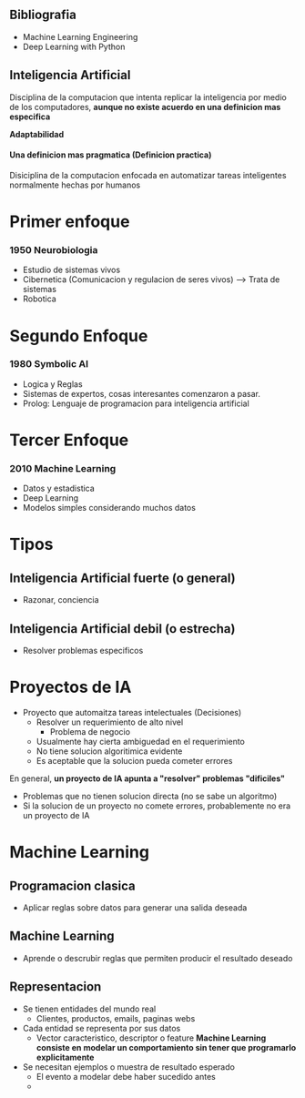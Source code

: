 ## Bibliografia
- Machine Learning Engineering
- Deep Learning with Python

## Inteligencia Artificial
Disciplina de la computacion que intenta replicar la inteligencia por medio de los computadores,
**aunque no existe acuerdo en una definicion mas especifica**

**Adaptabilidad**

#### Una definicion mas pragmatica (Definicion practica)
Disiciplina de la computacion enfocada en automatizar tareas inteligentes normalmente hechas por humanos
# Primer enfoque
### **1950 Neurobiologia**
- Estudio de sistemas vivos
- Cibernetica (Comunicacion y regulacion de seres vivos) --> Trata de sistemas
- Robotica
# Segundo Enfoque
### 1980 Symbolic AI
- Logica y Reglas
- Sistemas de expertos, cosas interesantes comenzaron a pasar. 
- Prolog: Lenguaje de programacion para inteligencia artificial
# Tercer Enfoque
### 2010 Machine Learning
- Datos y estadistica
- Deep Learning
- Modelos simples considerando muchos datos

# Tipos
## Inteligencia Artificial fuerte (o general)
- Razonar, conciencia
## Inteligencia Artificial debil (o estrecha)
- Resolver problemas especificos

# Proyectos de IA

- Proyecto que automaitza tareas intelectuales (Decisiones)
	- Resolver un requerimiento de alto nivel
		- Problema de negocio
	- Usualmente hay cierta ambiguedad en el requerimiento
	- No tiene solucion algoritimica evidente
	- Es aceptable que la solucion pueda cometer errores

En general, **un proyecto de IA apunta a "resolver" problemas "dificiles"**
- Problemas que no tienen solucion directa (no se sabe un algoritmo)
- Si la solucion de un proyecto no comete errores, probablemente no era un proyecto de IA

# Machine Learning
## Programacion clasica
- Aplicar reglas sobre datos para generar una salida deseada
## Machine Learning
- Aprende o descrubir reglas que permiten producir el resultado deseado
## Representacion
- Se tienen entidades del mundo real
	- Clientes, productos, emails, paginas webs
- Cada entidad se representa por sus datos
	- Vector caracteristico, descriptor o feature
**Machine Learning consiste en modelar un comportamiento sin tener que programarlo explicitamente**
- Se necesitan ejemplos o muestra de resultado esperado
	- El evento a modelar debe haber sucedido antes
	- 

